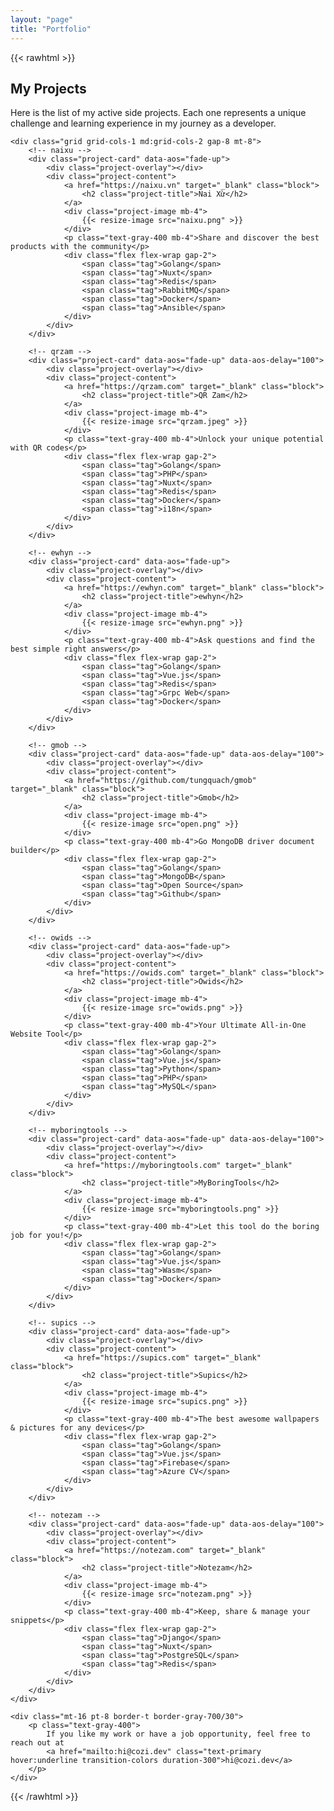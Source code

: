 ```yaml
---
layout: "page"
title: "Portfolio"
---
```


{{< rawhtml >}}
<script src="https://unpkg.com/aos@2.3.1/dist/aos.js"></script>
<link href="https://unpkg.com/aos@2.3.1/dist/aos.css" rel="stylesheet">

<style type="text/tailwindcss">
/* Base styles */
.portfolio-container {
    @apply pt-4 pb-16;
}

/* Title styling */
.portfolio-header {
    @apply mb-12;
}

.portfolio-subtitle {
    @apply text-2xl font-semibold text-primary-light mb-4;
    color: var(--secondary-color);
}

.portfolio-description {
    @apply text-gray-400 max-w-3xl;
}

/* Card styles */
.project-card {
    @apply relative overflow-hidden rounded-xl border border-gray-500/30 transition-all duration-300;
    background: rgba(31, 41, 55, 0.4);
    backdrop-filter: blur(10px);
}

.project-card:hover {
    @apply border-primary transform scale-[1.02];
    box-shadow: 0 0 30px rgba(16, 185, 129, 0.1);
}

.project-image {
    @apply relative overflow-hidden;
    aspect-ratio: 16/9;
}

.project-image img {
    @apply w-full h-full object-cover object-top transition-transform duration-500;
}

.project-card:hover .project-image img {
    @apply scale-110;
}

.project-content {
    @apply p-6 relative z-10;
}

.project-title {
    @apply font-bold text-xl text-gray-200 mb-3 transition-colors duration-300;
}

.project-card:hover .project-title {
    background: linear-gradient(135deg, #10b981 0%, #63bda2 100%);
    -webkit-background-clip: text;
    -webkit-text-fill-color: transparent;
}

.tag {
    @apply px-3 py-1 text-sm rounded-full transition-all duration-300;
    background: rgba(99, 189, 162, 0.1);
    border: 1px solid rgba(99, 189, 162, 0.2);
    color: #63BDA2;
}

.tag:hover {
    @apply transform -translate-y-1;
    background: linear-gradient(135deg, #10b981 0%, #63bda2 100%);
    color: white;
    border-color: transparent;
}

.project-overlay {
    @apply absolute inset-0 opacity-0 transition-opacity duration-300;
    background: linear-gradient(to bottom, rgba(16, 185, 129, 0.1), rgba(99, 189, 162, 0.05));
}

.project-card:hover .project-overlay {
    @apply opacity-100;
}
</style>

<div class="portfolio-container max-w-7xl mx-auto px-4">
    <div class="portfolio-header">
        <h2 class="portfolio-subtitle">My Projects</h2>
        <p class="portfolio-description">
            Here is the list of my active side projects. Each one represents a unique challenge and learning experience in my journey as a developer.
        </p>
    </div>

    <div class="grid grid-cols-1 md:grid-cols-2 gap-8 mt-8">
        <!-- naixu -->
        <div class="project-card" data-aos="fade-up">
            <div class="project-overlay"></div>
            <div class="project-content">
                <a href="https://naixu.vn" target="_blank" class="block">
                    <h2 class="project-title">Nai Xừ</h2>
                </a>
                <div class="project-image mb-4">
                    {{< resize-image src="naixu.png" >}}
                </div>
                <p class="text-gray-400 mb-4">Share and discover the best products with the community</p>
                <div class="flex flex-wrap gap-2">
                    <span class="tag">Golang</span>
                    <span class="tag">Nuxt</span>
                    <span class="tag">Redis</span>
                    <span class="tag">RabbitMQ</span>
                    <span class="tag">Docker</span>
                    <span class="tag">Ansible</span>
                </div>
            </div>
        </div>

        <!-- qrzam -->
        <div class="project-card" data-aos="fade-up" data-aos-delay="100">
            <div class="project-overlay"></div>
            <div class="project-content">
                <a href="https://qrzam.com" target="_blank" class="block">
                    <h2 class="project-title">QR Zam</h2>
                </a>
                <div class="project-image mb-4">
                    {{< resize-image src="qrzam.jpeg" >}}
                </div>
                <p class="text-gray-400 mb-4">Unlock your unique potential with QR codes</p>
                <div class="flex flex-wrap gap-2">
                    <span class="tag">Golang</span>
                    <span class="tag">PHP</span>
                    <span class="tag">Nuxt</span>
                    <span class="tag">Redis</span>
                    <span class="tag">Docker</span>
                    <span class="tag">i18n</span>
                </div>
            </div>
        </div>

        <!-- ewhyn -->
        <div class="project-card" data-aos="fade-up">
            <div class="project-overlay"></div>
            <div class="project-content">
                <a href="https://ewhyn.com" target="_blank" class="block">
                    <h2 class="project-title">ewhyn</h2>
                </a>
                <div class="project-image mb-4">
                    {{< resize-image src="ewhyn.png" >}}
                </div>
                <p class="text-gray-400 mb-4">Ask questions and find the best simple right answers</p>
                <div class="flex flex-wrap gap-2">
                    <span class="tag">Golang</span>
                    <span class="tag">Vue.js</span>
                    <span class="tag">Redis</span>
                    <span class="tag">Grpc Web</span>
                    <span class="tag">Docker</span>
                </div>
            </div>
        </div>

        <!-- gmob -->
        <div class="project-card" data-aos="fade-up" data-aos-delay="100">
            <div class="project-overlay"></div>
            <div class="project-content">
                <a href="https://github.com/tungquach/gmob" target="_blank" class="block">
                    <h2 class="project-title">Gmob</h2>
                </a>
                <div class="project-image mb-4">
                    {{< resize-image src="open.png" >}}
                </div>
                <p class="text-gray-400 mb-4">Go MongoDB driver document builder</p>
                <div class="flex flex-wrap gap-2">
                    <span class="tag">Golang</span>
                    <span class="tag">MongoDB</span>
                    <span class="tag">Open Source</span>
                    <span class="tag">Github</span>
                </div>
            </div>
        </div>

        <!-- owids -->
        <div class="project-card" data-aos="fade-up">
            <div class="project-overlay"></div>
            <div class="project-content">
                <a href="https://owids.com" target="_blank" class="block">
                    <h2 class="project-title">Owids</h2>
                </a>
                <div class="project-image mb-4">
                    {{< resize-image src="owids.png" >}}
                </div>
                <p class="text-gray-400 mb-4">Your Ultimate All-in-One Website Tool</p>
                <div class="flex flex-wrap gap-2">
                    <span class="tag">Golang</span>
                    <span class="tag">Vue.js</span>
                    <span class="tag">Python</span>
                    <span class="tag">PHP</span>
                    <span class="tag">MySQL</span>
                </div>
            </div>
        </div>

        <!-- myboringtools -->
        <div class="project-card" data-aos="fade-up" data-aos-delay="100">
            <div class="project-overlay"></div>
            <div class="project-content">
                <a href="https://myboringtools.com" target="_blank" class="block">
                    <h2 class="project-title">MyBoringTools</h2>
                </a>
                <div class="project-image mb-4">
                    {{< resize-image src="myboringtools.png" >}}
                </div>
                <p class="text-gray-400 mb-4">Let this tool do the boring job for you!</p>
                <div class="flex flex-wrap gap-2">
                    <span class="tag">Golang</span>
                    <span class="tag">Vue.js</span>
                    <span class="tag">Wasm</span>
                    <span class="tag">Docker</span>
                </div>
            </div>
        </div>

        <!-- supics -->
        <div class="project-card" data-aos="fade-up">
            <div class="project-overlay"></div>
            <div class="project-content">
                <a href="https://supics.com" target="_blank" class="block">
                    <h2 class="project-title">Supics</h2>
                </a>
                <div class="project-image mb-4">
                    {{< resize-image src="supics.png" >}}
                </div>
                <p class="text-gray-400 mb-4">The best awesome wallpapers & pictures for any devices</p>
                <div class="flex flex-wrap gap-2">
                    <span class="tag">Golang</span>
                    <span class="tag">Vue.js</span>
                    <span class="tag">Firebase</span>
                    <span class="tag">Azure CV</span>
                </div>
            </div>
        </div>

        <!-- notezam -->
        <div class="project-card" data-aos="fade-up" data-aos-delay="100">
            <div class="project-overlay"></div>
            <div class="project-content">
                <a href="https://notezam.com" target="_blank" class="block">
                    <h2 class="project-title">Notezam</h2>
                </a>
                <div class="project-image mb-4">
                    {{< resize-image src="notezam.png" >}}
                </div>
                <p class="text-gray-400 mb-4">Keep, share & manage your snippets</p>
                <div class="flex flex-wrap gap-2">
                    <span class="tag">Django</span>
                    <span class="tag">Nuxt</span>
                    <span class="tag">PostgreSQL</span>
                    <span class="tag">Redis</span>
                </div>
            </div>
        </div>
    </div>

    <div class="mt-16 pt-8 border-t border-gray-700/30">
        <p class="text-gray-400">
            If you like my work or have a job opportunity, feel free to reach out at 
            <a href="mailto:hi@cozi.dev" class="text-primary hover:underline transition-colors duration-300">hi@cozi.dev</a>
        </p>
    </div>
</div>

<script>
document.addEventListener('DOMContentLoaded', function() {
    AOS.init({
        duration: 800,
        offset: 100,
        once: true
    });
});
</script>
{{< /rawhtml >}}